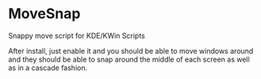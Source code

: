 # MoveSnap
Snappy move script for KDE/KWin Scripts

After install, just enable it and you should be able to move windows around and
they should be able to snap around the middle of each screen as well as in a
cascade fashion.

